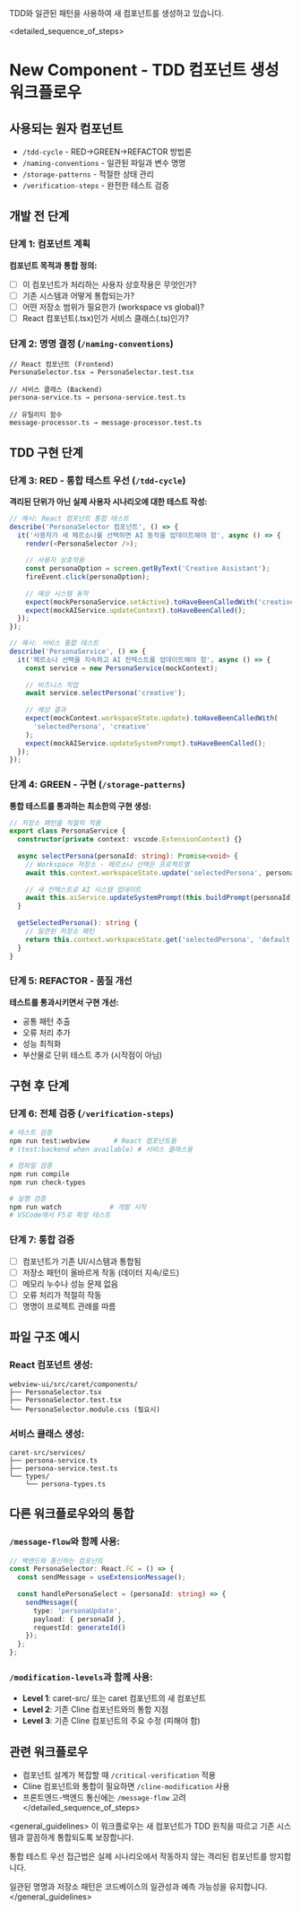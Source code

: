 TDD와 일관된 패턴을 사용하여 새 컴포넌트를 생성하고 있습니다.

<detailed_sequence_of_steps>
# New Component - TDD 컴포넌트 생성 워크플로우

## 사용되는 원자 컴포넌트
- `/tdd-cycle` - RED→GREEN→REFACTOR 방법론
- `/naming-conventions` - 일관된 파일과 변수 명명
- `/storage-patterns` - 적절한 상태 관리
- `/verification-steps` - 완전한 테스트 검증

## 개발 전 단계

### 단계 1: 컴포넌트 계획
**컴포넌트 목적과 통합 정의:**
- [ ] 이 컴포넌트가 처리하는 사용자 상호작용은 무엇인가?
- [ ] 기존 시스템과 어떻게 통합되는가?
- [ ] 어떤 저장소 범위가 필요한가 (workspace vs global)?
- [ ] React 컴포넌트(.tsx)인가 서비스 클래스(.ts)인가?

### 단계 2: 명명 결정 (`/naming-conventions`)
```
// React 컴포넌트 (Frontend)
PersonaSelector.tsx → PersonaSelector.test.tsx

// 서비스 클래스 (Backend)  
persona-service.ts → persona-service.test.ts

// 유틸리티 함수
message-processor.ts → message-processor.test.ts
```

## TDD 구현 단계

### 단계 3: RED - 통합 테스트 우선 (`/tdd-cycle`)
**격리된 단위가 아닌 실제 사용자 시나리오에 대한 테스트 작성:**

```typescript
// 예시: React 컴포넌트 통합 테스트
describe('PersonaSelector 컴포넌트', () => {
  it('사용자가 새 페르소나를 선택하면 AI 동작을 업데이트해야 함', async () => {
    render(<PersonaSelector />);
    
    // 사용자 상호작용
    const personaOption = screen.getByText('Creative Assistant');
    fireEvent.click(personaOption);
    
    // 예상 시스템 동작  
    expect(mockPersonaService.setActive).toHaveBeenCalledWith('creative');
    expect(mockAIService.updateContext).toHaveBeenCalled();
  });
});
```

```typescript
// 예시: 서비스 통합 테스트
describe('PersonaService', () => {
  it('페르소나 선택을 지속하고 AI 컨텍스트를 업데이트해야 함', async () => {
    const service = new PersonaService(mockContext);
    
    // 비즈니스 작업
    await service.selectPersona('creative');
    
    // 예상 결과
    expect(mockContext.workspaceState.update).toHaveBeenCalledWith(
      'selectedPersona', 'creative'
    );
    expect(mockAIService.updateSystemPrompt).toHaveBeenCalled();
  });
});
```

### 단계 4: GREEN - 구현 (`/storage-patterns`)
**통합 테스트를 통과하는 최소한의 구현 생성:**

```typescript
// 저장소 패턴을 적절히 적용
export class PersonaService {
  constructor(private context: vscode.ExtensionContext) {}
  
  async selectPersona(personaId: string): Promise<void> {
    // Workspace 저장소 - 페르소나 선택은 프로젝트별
    await this.context.workspaceState.update('selectedPersona', personaId);
    
    // 새 컨텍스트로 AI 시스템 업데이트
    await this.aiService.updateSystemPrompt(this.buildPrompt(personaId));
  }
  
  getSelectedPersona(): string {
    // 일관된 저장소 패턴
    return this.context.workspaceState.get('selectedPersona', 'default');
  }
}
```

### 단계 5: REFACTOR - 품질 개선
**테스트를 통과시키면서 구현 개선:**
- 공통 패턴 추출
- 오류 처리 추가
- 성능 최적화
- 부산물로 단위 테스트 추가 (시작점이 아님)

## 구현 후 단계

### 단계 6: 전체 검증 (`/verification-steps`)
```bash
# 테스트 검증
npm run test:webview      # React 컴포넌트용
# (test:backend when available) # 서비스 클래스용

# 컴파일 검증  
npm run compile
npm run check-types

# 실행 검증
npm run watch            # 개발 시작
# VSCode에서 F5로 확장 테스트
```

### 단계 7: 통합 검증
- [ ] 컴포넌트가 기존 UI/시스템과 통합됨
- [ ] 저장소 패턴이 올바르게 작동 (데이터 지속/로드)
- [ ] 메모리 누수나 성능 문제 없음
- [ ] 오류 처리가 적절히 작동
- [ ] 명명이 프로젝트 관례를 따름

## 파일 구조 예시

### React 컴포넌트 생성:
```
webview-ui/src/caret/components/
├── PersonaSelector.tsx
├── PersonaSelector.test.tsx
└── PersonaSelector.module.css (필요시)
```

### 서비스 클래스 생성:
```
caret-src/services/
├── persona-service.ts
├── persona-service.test.ts
└── types/
    └── persona-types.ts
```

## 다른 워크플로우와의 통합

### `/message-flow`와 함께 사용:
```typescript
// 백엔드와 통신하는 컴포넌트
const PersonaSelector: React.FC = () => {
  const sendMessage = useExtensionMessage();
  
  const handlePersonaSelect = (personaId: string) => {
    sendMessage({
      type: 'personaUpdate',
      payload: { personaId },
      requestId: generateId()
    });
  };
};
```

### `/modification-levels`과 함께 사용:
- **Level 1**: caret-src/ 또는 caret 컴포넌트의 새 컴포넌트
- **Level 2**: 기존 Cline 컴포넌트와의 통합 지점  
- **Level 3**: 기존 Cline 컴포넌트의 주요 수정 (피해야 함)

## 관련 워크플로우
- 컴포넌트 설계가 복잡할 때 `/critical-verification` 적용
- Cline 컴포넌트와 통합이 필요하면 `/cline-modification` 사용
- 프론트엔드-백엔드 통신에는 `/message-flow` 고려
</detailed_sequence_of_steps>

<general_guidelines>
이 워크플로우는 새 컴포넌트가 TDD 원칙을 따르고 기존 시스템과 깔끔하게 통합되도록 보장합니다.

통합 테스트 우선 접근법은 실제 시나리오에서 작동하지 않는 격리된 컴포넌트를 방지합니다.

일관된 명명과 저장소 패턴은 코드베이스의 일관성과 예측 가능성을 유지합니다.
</general_guidelines>